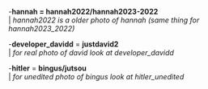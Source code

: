 -**hannah = hannah2022/hannah2023-2022**  
| *hannah2022 is a older photo of hannah (same thing for hannah2023_2022)*

-**developer_davidd** = **justdavid2**  
| *for real photo of david look at developer_davidd*  

-**hitler** = **bingus/jutsou**  
| *for unedited photo of bingus look at hitler_unedited*
